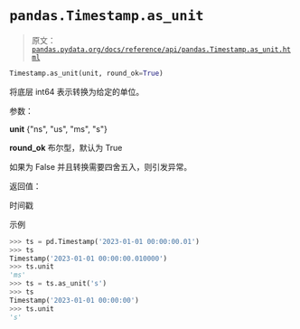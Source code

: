 # `pandas.Timestamp.as_unit`

> 原文：[`pandas.pydata.org/docs/reference/api/pandas.Timestamp.as_unit.html`](https://pandas.pydata.org/docs/reference/api/pandas.Timestamp.as_unit.html)

```py
Timestamp.as_unit(unit, round_ok=True)
```

将底层 int64 表示转换为给定的单位。

参数：

**unit** {"ns", "us", "ms", "s"}

**round_ok** 布尔型，默认为 True

如果为 False 并且转换需要四舍五入，则引发异常。

返回值：

时间戳

示例

```py
>>> ts = pd.Timestamp('2023-01-01 00:00:00.01')
>>> ts
Timestamp('2023-01-01 00:00:00.010000')
>>> ts.unit
'ms'
>>> ts = ts.as_unit('s')
>>> ts
Timestamp('2023-01-01 00:00:00')
>>> ts.unit
's' 
```

